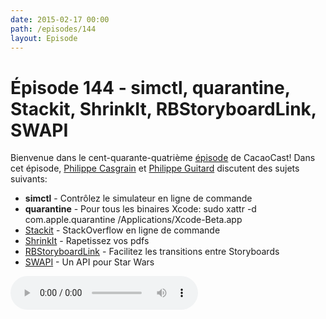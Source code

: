 ```yaml
---
date: 2015-02-17 00:00
path: /episodes/144
layout: Episode
---
```

# Épisode 144 - simctl, quarantine, Stackit, ShrinkIt, RBStoryboardLink, SWAPI
<p>Bienvenue dans le cent-quarante-quatrième <a href="https://cacaocast.com/media/cacaocast_144.m4a" title="CacaoCast Episode 144">épisode</a> de CacaoCast! Dans cet épisode, <a href="http://www.twitter.com/philippec" title="Philippe Casgrain sur Twitter">Philippe Casgrain</a> et <a href="http://www.twitter.com/philippeguitard" title="Philippe Guitard sur Twitter">Philippe Guitard</a> discutent des sujets suivants:</p>
<ul><li><b>simctl</b> - Contrôlez le simulateur en ligne de commande</li>
<li><b>quarantine</b> - Pour tous les binaires Xcode: sudo xattr -d com.apple.quarantine /Applications/Xcode-Beta.app</li>
<li><a href="https://github.com/lukasschwab/stackit" title="Stackit">Stackit</a> - StackOverflow en ligne de commande</li>
<li><a href="http://www.panic.com/blog/shrinkit-1-2/" title="ShrinkIt">ShrinkIt</a> - Rapetissez vos pdfs</li>
<li><a href="https://github.com/rob-brown/RBStoryboardLink" title="RBStoryboardLink">RBStoryboardLink</a> - Facilitez les transitions entre Storyboards</li>
<li><a href="http://swapi.co" title="SWAPI">SWAPI</a> - Un API pour Star Wars</li>
</ul>
<p><audio controls><source src="https://cacaocast.com/media/cacaocast_144.m4a" type="audio/mpeg"><source src="https://cacaocast.com/media/cacaocast_144.m4a" type="audio/mp4">Votre navigateur ne supporte pas l'élément audio / Your browser does not support the audio element.</audio></p>
